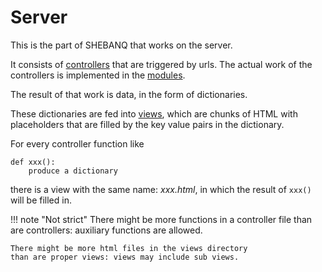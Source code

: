 # Server

This is the part of SHEBANQ that works on the server.

It consists of [controllers](controllers.md) that are triggered by urls.
The actual work of the controllers is implemented in the
[modules](modules.md).

The result of that work is data, in the form of dictionaries.

These dictionaries are fed into
[views](views.md), which are chunks of HTML with placeholders
that are filled by the key value pairs in the dictionary.

For every controller function like

```
def xxx():
    produce a dictionary
```

there is a view with the same name: *xxx.html*,
in which the result of `xxx()` will be filled in.

!!! note "Not strict"
    There might be more functions in a controller file than are
    controllers: auxiliary functions are allowed.

    There might be more html files in the views directory
    than are proper views: views may include sub views.

